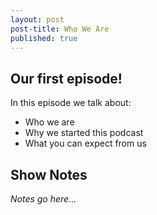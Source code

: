 ```yaml
---
layout: post
post-title: Who We Are
published: true
---
```

## Our first episode!

In this episode we talk about:
* Who we are
* Why we started this podcast
* What you can expect from us

## Show Notes

_Notes go here..._
